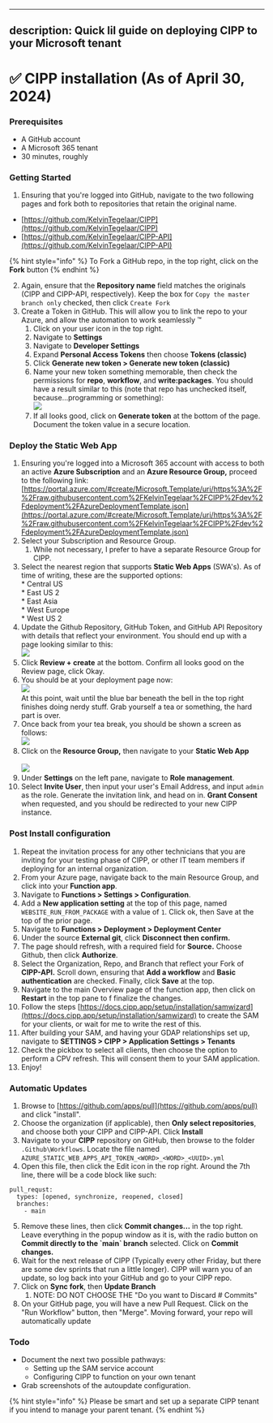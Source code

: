 <!-- # Welcome to MkDocs

For full documentation visit [mkdocs.org](https://www.mkdocs.org).

## Commands

* `mkdocs new [dir-name]` - Create a new project.
* `mkdocs serve` - Start the live-reloading docs server.
* `mkdocs build` - Build the documentation site.
* `mkdocs -h` - Print help message and exit.

## Project layout

    mkdocs.yml    # The configuration file.
    docs/
        index.md  # The documentation homepage.
        ...       # Other markdown pages, images and other files. -->
---
description: Quick lil guide on deploying CIPP to your Microsoft tenant
---

# ✅ CIPP installation (As of April 30, 2024)

### Prerequisites

* A GitHub account
* A Microsoft 365 tenant
* 30 minutes, roughly

### Getting Started

1. Ensuring that you're logged into GitHub, navigate to the two following pages and fork both to repositories that retain the original name.

* [https://github.com/KelvinTegelaar/CIPP](https://github.com/KelvinTegelaar/CIPP)
* [https://github.com/KelvinTegelaar/CIPP-API](https://github.com/KelvinTegelaar/CIPP-API)

{% hint style="info" %}
To Fork a GitHub repo, in the top right, click on the **Fork** button
{% endhint %}

2. Again, ensure that the **Repository name** field matches the originals (CIPP and CIPP-API, respectively). Keep the box for `Copy the master branch only` checked, then click `Create Fork`
3. Create a Token in GitHub. This will allow you to link the repo to your Azure, and allow the automation to work seamlessly :tm:
   1. Click on your user icon in the top right.
   2. Navigate to **Settings**
   3. Navigate to **Developer Settings**
   4. Expand **Personal Access Tokens** then choose **Tokens (classic)**
   5. Click **Generate new token > Generate new token (classic)**
   6. Name your new token something memorable, then check the permissions for **repo**, **workflow**, and **write:packages**. You should have a result similar to this (note that repo has unchecked itself, because...programming or something):\
      ![](<.gitbook/assets/image (4).png>)
   7. If all looks good, click on **Generate token** at the bottom of the page. Document the token value in a secure location.

### Deploy the Static Web App

1. Ensuring you're logged into a Microsoft 365 account with access to both an active **Azure Subscription** and an **Azure Resource Group,** proceed to the following link:\
   [https://portal.azure.com/#create/Microsoft.Template/uri/https%3A%2F%2Fraw.githubusercontent.com%2FKelvinTegelaar%2FCIPP%2Fdev%2Fdeployment%2FAzureDeploymentTemplate.json](https://portal.azure.com/#create/Microsoft.Template/uri/https%3A%2F%2Fraw.githubusercontent.com%2FKelvinTegelaar%2FCIPP%2Fdev%2Fdeployment%2FAzureDeploymentTemplate.json)
2. Select your Subscription and Resource Group.&#x20;
   1. While not necessary, I prefer to have a separate Resource Group for CIPP.
3. Select the nearest region that supports **Static Web Apps** (SWA's). As of time of writing, these are the supported options:\
   \* Central US\
   \* East US 2\
   \* East Asia\
   \* West Europe\
   \* West US 2
4. Update the Github Repository, GitHub Token, and GitHub API Repository with details that reflect your environment. You should end up with a page looking similar to this:\
   ![](<.gitbook/assets/image (5).png>)
5. Click **Review + create** at the bottom. Confirm all looks good on the Review page, click Okay.
6. You should be at your deployment page now:\
   ![](<.gitbook/assets/image (6).png>)\
   At this point, wait until the blue bar beneath the bell in the top right finishes doing nerdy stuff. Grab yourself a tea or something, the hard part is over.
7. Once back from your tea break, you should be shown a screen as follows:\
   ![](.gitbook/assets/image.png)
8. Click on the **Resource Group,** then navigate to your **Static Web App**\
   \
   ![](<.gitbook/assets/image (2).png>)
9. Under **Settings** on the left pane, navigate to **Role management**.
10. Select **Invite User**, then input your user's Email Address, and input `admin` as the role. Generate the invitation link, and head on in. **Grant Consent** when requested, and you should be redirected to your new CIPP instance.

### Post Install configuration

1. Repeat the invitation process for any other technicians that you are inviting for your testing phase of CIPP, or other IT team members if deploying for an internal organization.
2. From your Azure page, navigate back to the main Resource Group, and click into your **Function app**.
3. Navigate to **Functions > Settings > Configuration**.
4. Add a **New application setting** at the top of this page, named `WEBSITE_RUN_FROM_PACKAGE` with a value of `1`. Click ok, then Save at the top of the prior page.
5. Navigate to **Functions > Deployment > Deployment Center**
6. Under the source **External git**, click **Disconnect then confirm.**
7. The page should refresh, with a required field for **Source.** Choose Github, then click **Authorize**.
8. Select the Organization, Repo, and Branch that reflect your Fork of **CIPP-API.** Scroll down, ensuring that **Add a workflow** and **Basic authentication** are checked. Finally, click **Save** at the top.
9. Navigate to the main Overview page of the function app, then click on **Restart** in the top pane to f finalize the changes.
10. Follow the steps [https://docs.cipp.app/setup/installation/samwizard](https://docs.cipp.app/setup/installation/samwizard) to create the SAM for your clients, or wait for me to write the rest of this.
11. After building your SAM, and having your GDAP relationships set up, navigate to **SETTINGS > CIPP > Application Settings > Tenants**
12. Check the pickbox to select all clients, then choose the option to perform a CPV refresh. This will consent them to your SAM application.
13. Enjoy!

### Automatic Updates

1. Browse to [https://github.com/apps/pull](https://github.com/apps/pull) and click "install".
2. Choose the organization (if applicable), then **Only select repositories**, and choose both your CIPP and CIPP-API. Click **Install**
3. Navigate to your **CIPP** repository on GitHub, then browse to the folder `.Github\Workflows`. Locate the file named `AZURE_STATIC_WEB_APPS_API_TOKEN_<WORD>_<WORD>_<UUID>.yml`
4. Open this file, then click the Edit icon in the rop right. Around the 7th line, there will be a code block like such:

```
pull_requst:
  types: [opened, synchronize, reopened, closed]
  branches:
    - main
```

5. Remove these lines, then click **Commit changes...** in the top right. Leave everything in the popup window as it is, with the radio button on **Commit directly to the \`main\` branch** selected. Click on **Commit changes.**
6. Wait for the next release of CIPP (Typically every other Friday, but there are some dev sprints that run a little longer). CIPP will warn you of an update, so log back into your GitHub and go to your CIPP repo.
7. Click on **Sync fork**, then **Update Branch**
   1. NOTE: DO NOT CHOOSE THE "Do you want to Discard # Commits"
8. On your GitHub page, you will have a new Pull Request. Click on the "Run Workflow" button, then "Merge". Moving forward, your repo will automatically update

### Todo

* Document the next two possible pathways:
  * Setting up the SAM service account
  * Configuring CIPP to function on your own tenant
* Grab screenshots of the autoupdate configuration.

{% hint style="info" %}
Please be smart and set up a separate CIPP tenant if you intend to manage your parent tenant.
{% endhint %}